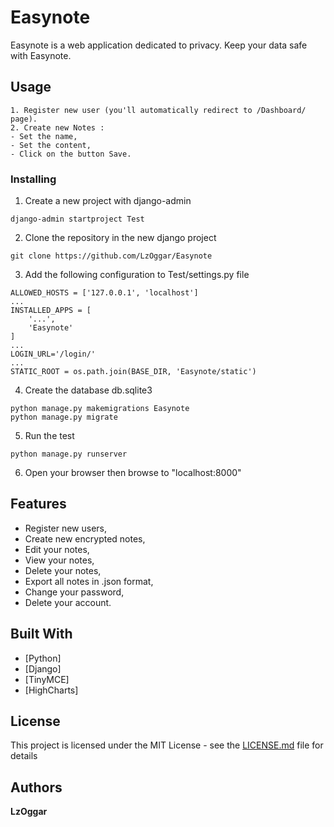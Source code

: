 # Easynote
Easynote is a web application dedicated to privacy. Keep your data safe with Easynote.

## Usage
```
1. Register new user (you'll automatically redirect to /Dashboard/ page).
2. Create new Notes :
- Set the name,
- Set the content,
- Click on the button Save.
```

### Installing

1. Create a new project with django-admin
```
django-admin startproject Test
```

2. Clone the repository in the new django project
```
git clone https://github.com/LzOggar/Easynote
```

3. Add the following configuration to Test/settings.py file
```
ALLOWED_HOSTS = ['127.0.0.1', 'localhost']
...
INSTALLED_APPS = [
    '...',
    'Easynote'
]
...
LOGIN_URL='/login/'
...
STATIC_ROOT = os.path.join(BASE_DIR, 'Easynote/static')
```

4. Create the database db.sqlite3
```
python manage.py makemigrations Easynote
python manage.py migrate
```

5. Run the test
```
python manage.py runserver
```

6. Open your browser then browse to "localhost:8000"

## Features
- Register new users,
- Create new encrypted notes,
- Edit your notes,
- View your notes,
- Delete your notes,
- Export all notes in .json format,
- Change your password,
- Delete your account.

## Built With

* [Python] 
* [Django] 
* [TinyMCE]
* [HighCharts]

## License

This project is licensed under the MIT License - see the [LICENSE.md](LICENSE.md) file for details

## Authors

**LzOggar**
